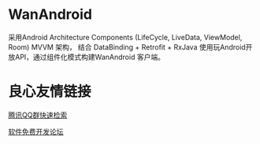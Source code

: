 # WanAndroid
采用Android Architecture Components (LifeCycle, LiveData, ViewModel, Room) MVVM 架构，
结合 DataBinding + Retrofit + RxJava 使用玩Android开放API，通过组件化模式构建WanAndroid 客户端。

 # 良心友情链接

[腾讯QQ群快速检索](http://u.720life.cn/s/8cf73f7c)

[软件免费开发论坛](http://u.720life.cn/s/bbb01dc0)